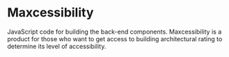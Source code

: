 # Maxcessibility
JavaScript code for building the back-end components.
Maxcessibility is a product for those who want to get access to building architectural rating to determine its level of accessibility.
